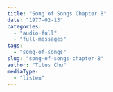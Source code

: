 ```yaml
---
title: "Song of Songs Chapter 8"
date: "1977-02-13"
categories: 
  - "audio-full"
  - "full-messages"
tags: 
  - "song-of-songs"
slug: "song-of-songs-chapter-8"
author: "Titus Chu"
mediaType: 
  - "listen"
---
```



